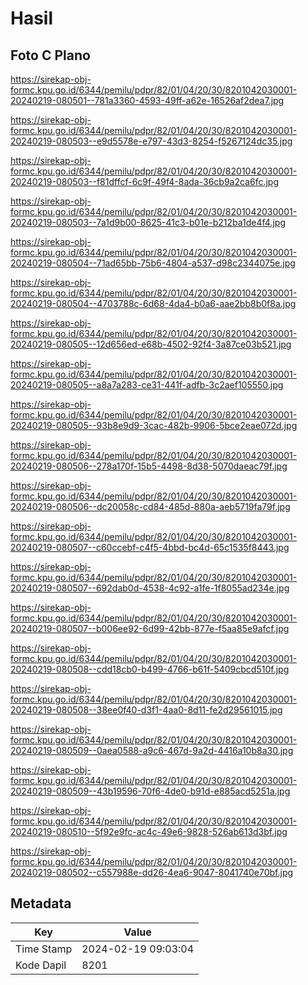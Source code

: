 # Hasil

## Foto C Plano

https://sirekap-obj-formc.kpu.go.id/6344/pemilu/pdpr/82/01/04/20/30/8201042030001-20240219-080501--781a3360-4593-49ff-a62e-16526af2dea7.jpg

https://sirekap-obj-formc.kpu.go.id/6344/pemilu/pdpr/82/01/04/20/30/8201042030001-20240219-080503--e9d5578e-e797-43d3-8254-f5267124dc35.jpg

https://sirekap-obj-formc.kpu.go.id/6344/pemilu/pdpr/82/01/04/20/30/8201042030001-20240219-080503--f81dffcf-6c9f-49f4-8ada-36cb9a2ca6fc.jpg

https://sirekap-obj-formc.kpu.go.id/6344/pemilu/pdpr/82/01/04/20/30/8201042030001-20240219-080503--7a1d9b00-8625-41c3-b01e-b212ba1de4f4.jpg

https://sirekap-obj-formc.kpu.go.id/6344/pemilu/pdpr/82/01/04/20/30/8201042030001-20240219-080504--71ad65bb-75b6-4804-a537-d98c2344075e.jpg

https://sirekap-obj-formc.kpu.go.id/6344/pemilu/pdpr/82/01/04/20/30/8201042030001-20240219-080504--4703788c-6d68-4da4-b0a6-aae2bb8b0f8a.jpg

https://sirekap-obj-formc.kpu.go.id/6344/pemilu/pdpr/82/01/04/20/30/8201042030001-20240219-080505--12d656ed-e68b-4502-92f4-3a87ce03b521.jpg

https://sirekap-obj-formc.kpu.go.id/6344/pemilu/pdpr/82/01/04/20/30/8201042030001-20240219-080505--a8a7a283-ce31-441f-adfb-3c2aef105550.jpg

https://sirekap-obj-formc.kpu.go.id/6344/pemilu/pdpr/82/01/04/20/30/8201042030001-20240219-080505--93b8e9d9-3cac-482b-9906-5bce2eae072d.jpg

https://sirekap-obj-formc.kpu.go.id/6344/pemilu/pdpr/82/01/04/20/30/8201042030001-20240219-080506--278a170f-15b5-4498-8d38-5070daeac79f.jpg

https://sirekap-obj-formc.kpu.go.id/6344/pemilu/pdpr/82/01/04/20/30/8201042030001-20240219-080506--dc20058c-cd84-485d-880a-aeb5719fa79f.jpg

https://sirekap-obj-formc.kpu.go.id/6344/pemilu/pdpr/82/01/04/20/30/8201042030001-20240219-080507--c60ccebf-c4f5-4bbd-bc4d-65c1535f8443.jpg

https://sirekap-obj-formc.kpu.go.id/6344/pemilu/pdpr/82/01/04/20/30/8201042030001-20240219-080507--692dab0d-4538-4c92-a1fe-1f8055ad234e.jpg

https://sirekap-obj-formc.kpu.go.id/6344/pemilu/pdpr/82/01/04/20/30/8201042030001-20240219-080507--b006ee92-6d99-42bb-877e-f5aa85e9afcf.jpg

https://sirekap-obj-formc.kpu.go.id/6344/pemilu/pdpr/82/01/04/20/30/8201042030001-20240219-080508--cdd18cb0-b499-4766-b61f-5409cbcd510f.jpg

https://sirekap-obj-formc.kpu.go.id/6344/pemilu/pdpr/82/01/04/20/30/8201042030001-20240219-080508--38ee0f40-d3f1-4aa0-8d11-fe2d29561015.jpg

https://sirekap-obj-formc.kpu.go.id/6344/pemilu/pdpr/82/01/04/20/30/8201042030001-20240219-080509--0aea0588-a9c6-467d-9a2d-4416a10b8a30.jpg

https://sirekap-obj-formc.kpu.go.id/6344/pemilu/pdpr/82/01/04/20/30/8201042030001-20240219-080509--43b19596-70f6-4de0-b91d-e885acd5251a.jpg

https://sirekap-obj-formc.kpu.go.id/6344/pemilu/pdpr/82/01/04/20/30/8201042030001-20240219-080510--5f92e9fc-ac4c-49e6-9828-526ab613d3bf.jpg

https://sirekap-obj-formc.kpu.go.id/6344/pemilu/pdpr/82/01/04/20/30/8201042030001-20240219-080502--c557988e-dd26-4ea6-9047-8041740e70bf.jpg


## Metadata

| Key        | Value               |
| ---------- | ------------------- |
| Time Stamp | 2024-02-19 09:03:04 |
| Kode Dapil | 8201                |



